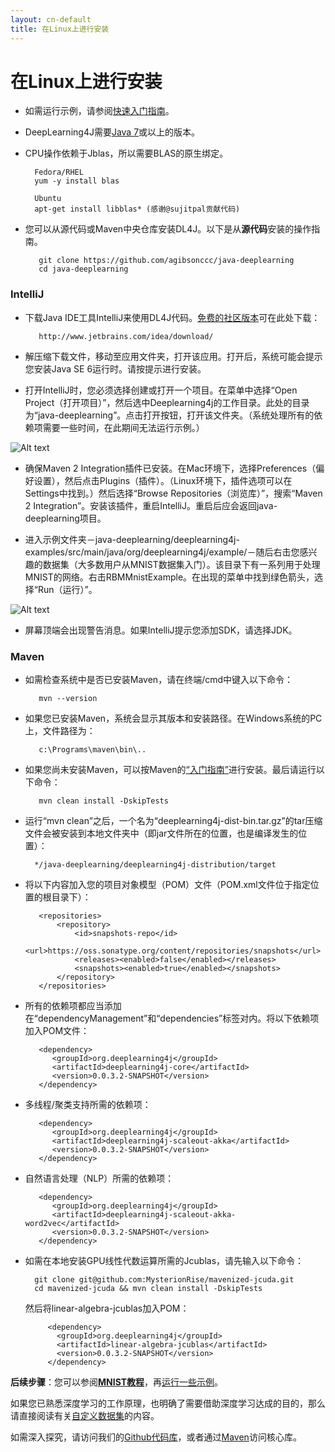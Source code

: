 ```yaml
---
layout: cn-default
title: 在Linux上进行安装
---
```


# 在Linux上进行安装

* 如需运行示例，请参阅[快速入门指南](./quickstart.html)。

* DeepLearning4J需要[Java 7](http://www.oracle.com/technetwork/java/javase/downloads/jdk7-downloads-1880260.html)或以上的版本。

* CPU操作依赖于Jblas，所以需要BLAS的原生绑定。

        Fedora/RHEL
        yum -y install blas
        
        Ubuntu
        apt-get install libblas* (感谢@sujitpal贡献代码)

* 您可以从源代码或Maven中央仓库安装DL4J。以下是从**源代码**安装的操作指南。 

         git clone https://github.com/agibsonccc/java-deeplearning
         cd java-deeplearning

### IntelliJ

* 下载Java IDE工具IntelliJ来使用DL4J代码。[免费的社区版本](http://www.jetbrains.com/idea/download/)可在此处下载：

         http://www.jetbrains.com/idea/download/

* 解压缩下载文件，移动至应用文件夹，打开该应用。打开后，系统可能会提示您安装Java SE 6运行时。请按提示进行安装。 

* 打开IntelliJ时，您必须选择创建或打开一个项目。在菜单中选择“Open Project（打开项目）”，然后选中Deeplearning4j的工作目录。此处的目录为“java-deeplearning”。点击打开按钮，打开该文件夹。（系统处理所有的依赖项需要一些时间，在此期间无法运行示例。）

![Alt text](../img/open_project.png) 

* 确保Maven 2 Integration插件已安装。在Mac环境下，选择Preferences（偏好设置），然后点击Plugins（插件）。（Linux环境下，插件选项可以在Settings中找到。）然后选择“Browse Repositories（浏览库）”，搜索“Maven 2 Integration”。安装该插件，重启IntelliJ。重启后应会返回java-deeplearning项目。 

* 进入示例文件夹－java-deeplearning/deeplearning4j-examples/src/main/java/org/deeplearning4j/example/－随后右击您感兴趣的数据集（大多数用户从MNIST数据集入门）。该目录下有一系列用于处理MNIST的网络。右击RBMMnistExample。在出现的菜单中找到绿色箭头，选择“Run（运行）”。 

![Alt text](../img/run_menu.png)

* 屏幕顶端会出现警告消息。如果IntelliJ提示您添加SDK，请选择JDK。

### Maven

* 如需检查系统中是否已安装Maven，请在终端/cmd中键入以下命令：

         mvn --version

* 如果您已安装Maven，系统会显示其版本和安装路径。在Windows系统的PC上，文件路径为：

         c:\Programs\maven\bin\..

* 如果您尚未安装Maven，可以按Maven的[“入门指南”](https://maven.apache.org/guides/getting-started/maven-in-five-minutes.html)进行安装。最后请运行以下命令：

         mvn clean install -DskipTests

* 运行“mvn clean”之后，一个名为“deeplearning4j-dist-bin.tar.gz”的tar压缩文件会被安装到本地文件夹中（即jar文件所在的位置，也是编译发生的位置）：

		*/java-deeplearning/deeplearning4j-distribution/target
	
* 将以下内容加入您的项目对象模型（POM）文件（POM.xml文件位于指定位置的根目录下）：

         <repositories>
             <repository>
                 <id>snapshots-repo</id>
                 <url>https://oss.sonatype.org/content/repositories/snapshots</url>
                 <releases><enabled>false</enabled></releases>
                 <snapshots><enabled>true</enabled></snapshots>
             </repository>
         </repositories>

* 所有的依赖项都应当添加在“dependencyManagement”和“dependencies”标签对内。将以下依赖项加入POM文件：

         <dependency>
			<groupId>org.deeplearning4j</groupId>
			<artifactId>deeplearning4j-core</artifactId>
			<version>0.0.3.2-SNAPSHOT</version>
		 </dependency>

* 多线程/聚类支持所需的依赖项：

         <dependency>
			<groupId>org.deeplearning4j</groupId>
			<artifactId>deeplearning4j-scaleout-akka</artifactId>
			<version>0.0.3.2-SNAPSHOT</version>
         </dependency>

* 自然语言处理（NLP）所需的依赖项：
         
         <dependency>
            <groupId>org.deeplearning4j</groupId>
            <artifactId>deeplearning4j-scaleout-akka-word2vec</artifactId>
            <version>0.0.3.2-SNAPSHOT</version>
         </dependency>

* 如需在本地安装GPU线性代数运算所需的Jcublas，请先输入以下命令：

		git clone git@github.com:MysterionRise/mavenized-jcuda.git
		cd mavenized-jcuda && mvn clean install -DskipTests

  然后将linear-algebra-jcublas加入POM：

           <dependency>
             <groupId>org.deeplearning4j</groupId>
             <artifactId>linear-algebra-jcublas</artifactId>
             <version>0.0.3.2-SNAPSHOT</version>
           </dependency>

**后续步骤**：您可以参阅[**MNIST教程**](./rbm-mnist-tutorial.html)，再[运行一些示例](./quickstart.html)。 

如果您已熟悉深度学习的工作原理，也明确了需要借助深度学习达成的目的，那么请直接阅读有关[自定义数据集](./customdatasets.html)的内容。

如需深入探究，请访问我们的[Github代码库](https://github.com/agibsonccc/java-deeplearning)，或者通过[Maven](http://maven.apache.org/download.cgi)访问核心库。
